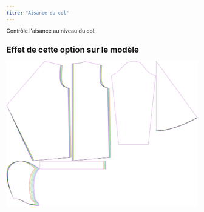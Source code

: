 ```yaml
---
titre: "Aisance du col"
---
```


Contrôle l'aisance au niveau du col.

## Effet de cette option sur le modèle

![Cette image montre l'effet de cette option en superposant plusieurs variantes qui ont une valeur différente pour cette option](yuri_collarease_sample.svg "Effet de cette option sur le modèle")
